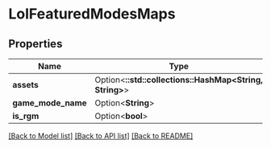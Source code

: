 # LolFeaturedModesMaps

## Properties

Name | Type | Description | Notes
------------ | ------------- | ------------- | -------------
**assets** | Option<**::std::collections::HashMap<String, String>**> |  | [optional]
**game_mode_name** | Option<**String**> |  | [optional]
**is_rgm** | Option<**bool**> |  | [optional]

[[Back to Model list]](../README.md#documentation-for-models) [[Back to API list]](../README.md#documentation-for-api-endpoints) [[Back to README]](../README.md)


